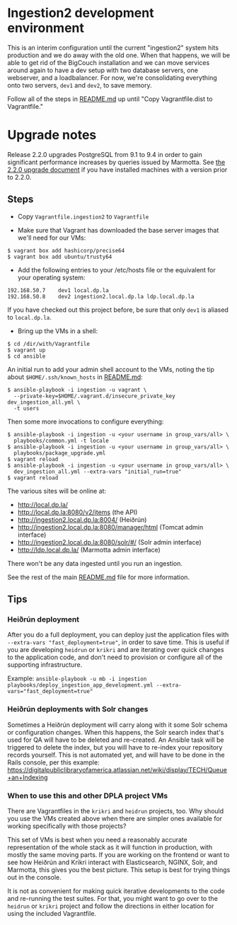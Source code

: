 
# Ingestion2 development environment

This is an interim configuration until the current "ingestion2" system hits production
and we do away with the old one.  When that happens, we will be able to get rid of
the BigCouch installation and we can move services around again to have a dev setup with
two database servers, one webserver, and a loadbalancer.  For now, we're consolidating
everything onto two servers, `dev1` and `dev2`, to save memory.

Follow all of the steps in [README.md](README.md) up until "Copy Vagrantfile.dist to Vagrantfile."

# Upgrade notes

Release 2.2.0 upgrades PostgreSQL from 9.1 to 9.4 in order to gain significant
performance increases by queries issued by Marmotta.  See
[the 2.2.0 upgrade document](README-upgrade-2.2.0.txt) if you have installed
machines with a version prior to 2.2.0.

## Steps

* Copy `Vagrantfile.ingestion2` to `Vagrantfile`

* Make sure that Vagrant has downloaded the base server images that we'll need
  for our VMs:
```
$ vagrant box add hashicorp/precise64
$ vagrant box add ubuntu/trusty64
```
* Add the following entries to your /etc/hosts file or the equivalent for your
  operating system:
```
192.168.50.7    dev1 local.dp.la
192.168.50.8    dev2 ingestion2.local.dp.la ldp.local.dp.la
```
If you have checked out this project before, be sure that only `dev1` is aliased
to `local.dp.la`.
* Bring up the VMs in a shell:
```
$ cd /dir/with/Vagrantfile
$ vagrant up
$ cd ansible
```
An initial run to add your admin shell account to the VMs, noting the tip about
`$HOME/.ssh/known_hosts` in [README.md](README.md):
```
$ ansible-playbook -i ingestion -u vagrant \
  --private-key=$HOME/.vagrant.d/insecure_private_key dev_ingestion_all.yml \
  -t users
```
Then some more invocations to configure everything:
```
$ ansible-playbook -i ingestion -u <your username in group_vars/all> \
  playbooks/common.yml -t locale
$ ansible-playbook -i ingestion -u <your username in group_vars/all> \
  playbooks/package_upgrade.yml
$ vagrant reload
$ ansible-playbook -i ingestion -u <your username in group_vars/all> \
  dev_ingestion_all.yml --extra-vars "initial_run=true"
$ vagrant reload
```

The various sites will be online at:

* http://local.dp.la/
* http://local.dp.la:8080/v2/items (the API)
* http://ingestion2.local.dp.la:8004/  (Heiðrún)
* http://ingestion2.local.dp.la:8080/manager/html (Tomcat admin interface)
* http://ingestion2.local.dp.la:8080/solr/#/ (Solr admin interface)
* http://ldp.local.dp.la/ (Marmotta admin interface)

There won't be any data ingested until you run an ingestion.

See the rest of the main [README.md](README.md) file for more information.

## Tips

### Heiðrún deployment

After you do a full deployment, you can deploy just the application files with
`--extra-vars "fast_deployment=true"`, in order to save time.  This is useful if
you are developing `heidrun` or `krikri` and are iterating over quick changes to the
application code, and don't need to provision or configure all of the supporting
infrastructure.

Example:
`ansible-playbook -u mb -i ingestion playbooks/deploy_ingestion_app_development.yml --extra-vars="fast_deployment=true"`

### Heiðrún deployments with Solr changes

Sometimes a Heiðrún deployment will carry along with it some Solr schema or
configuration changes.  When this happens, the Solr search index that's used
for QA will have to be deleted and re-created.  An Ansible task will be
triggered to delete the index, but you will have to re-index your repository
records yourself.  This is not automated yet, and will have to be done in the
Rails console, per this example:
https://digitalpubliclibraryofamerica.atlassian.net/wiki/display/TECH/Queue+an+Indexing

### When to use this and other DPLA project VMs

There are Vagrantfiles in the `krikri` and `heidrun` projects, too.  Why should
you use the VMs created above when there are simpler ones available for working
specifically with those projects?

This set of VMs is best when you need a reasonably accurate representation of
the whole stack as it will function in production, with mostly the same moving
parts.  If you are working on the frontend or want to see how Heiðrún and Krikri
interact with Elasticsearch, NGINX, Solr, and Marmotta, this gives you the best
picture.  This setup is best for trying things out in the console.

It is not as convenient for making quick iterative developments to the code and
re-running the test suites.  For that, you might want to go over to the
`heidrun` or `krikri` project and follow the directions in either location for
using the included Vagrantfile.
